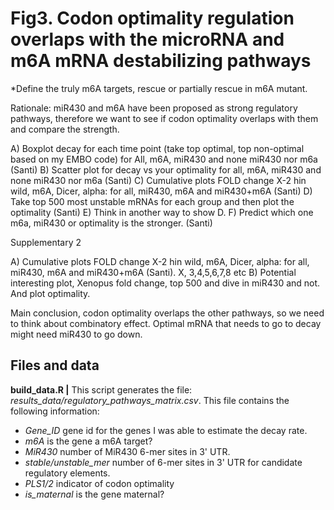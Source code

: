 # Fig3. Codon optimality regulation overlaps with the microRNA and m6A mRNA destabilizing pathways

*Define the truly m6A targets, rescue or partially rescue in m6A mutant.

Rationale: miR430 and m6A have been proposed as strong regulatory pathways, therefore we want to see if codon optimality overlaps with them and compare the strength.

A)	Boxplot decay for each time point (take top optimal, top non-optimal based on my EMBO code) for All, m6A, miR430 and none miR430 nor m6a (Santi)
B)	Scatter plot for decay vs your optimality for all, m6A, miR430 and none miR430 nor m6a (Santi)
C)	Cumulative plots FOLD change X-2 hin wild, m6A, Dicer, alpha: for all, miR430, m6A and miR430+m6A (Santi)
D)	Take top 500 most unstable mRNAs for each group and then plot the optimality (Santi)
E)	Think in another way to show D.
F)	Predict which one m6a, miR430 or optimality is the stronger. (Santi)
  
Supplementary 2

A)	Cumulative plots FOLD change X-2 hin wild, m6A, Dicer, alpha: for all, miR430, m6A and miR430+m6A (Santi). X, 3,4,5,6,7,8 etc
B)	Potential interesting plot, Xenopus fold change, top 500 and dive in miR430 and not. And plot optimality.

Main conclusion, codon optimality overlaps the other pathways, so we need to think about combinatory effect. Optimal mRNA that needs to go to decay might need miR430 to go down.


## Files and data

**build_data.R |** This script generates the file: *results_data/regulatory_pathways_matrix.csv*. This file contains the following information:

+ *Gene_ID* gene id for the genes I was able to estimate the decay rate.
+ *m6A* is the gene a m6A target?
+ *MiR430* number of MiR430 6-mer sites in 3' UTR.
+ *stable/unstable_mer* number of 6-mer sites in 3' UTR for candidate regulatory elements.
+ *PLS1/2* indicator of codon optimality
+ *is_maternal* is the gene maternal?
